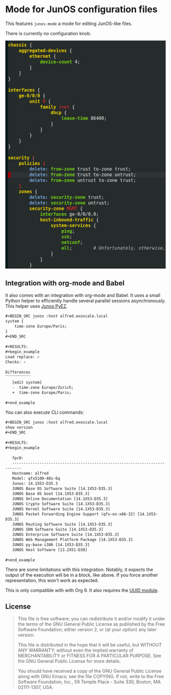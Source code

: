 # Mode for JunOS configuration files

This features `junos-mode` a mode for editing JunOS-like files.

There is currently no configuration knob.

![Screenshot of junos-mode](screenshot.jpg)

## Integration with org-mode and Babel

It also comes with an integration with org-mode and Babel. It uses a
small Python helper to efficiently handle several parallel sessions
asynchronously. This helper
uses [Junos PyEZ](https://github.com/Juniper/py-junos-eznc).

    #+BEGIN_SRC junos :host alfred.exoscale.local
    system {
        time-zone Europe/Paris;
    }
    #+END_SRC
    
    #+RESULTS:
    #+begin_example
    Load replace: ✓
    Checks: ✓
    
    Differences
    ‾‾‾‾‾‾‾‾‾‾‾
       [edit system]
       -  time-zone Europe/Zurich;
       +  time-zone Europe/Paris;
       
    #+end_example
    
You can also execute CLI commands:

    #+BEGIN_SRC junos :host alfred.exoscale.local
    show version
    #+END_SRC
    
    #+RESULTS:
    #+begin_example
       
       fpc0:
       --------------------------------------------------------------------------
       Hostname: alfred
       Model: qfx5100-48s-6q
       Junos: 14.1X53-D35.3
       JUNOS Base OS Software Suite [14.1X53-D35.3]
       JUNOS Base OS boot [14.1X53-D35.3]
       JUNOS Online Documentation [14.1X53-D35.3]
       JUNOS Crypto Software Suite [14.1X53-D35.3]
       JUNOS Kernel Software Suite [14.1X53-D35.3]
       JUNOS Packet Forwarding Engine Support (qfx-ex-x86-32) [14.1X53-D35.3]
       JUNOS Routing Software Suite [14.1X53-D35.3]
       JUNOS SDN Software Suite [14.1X53-D35.3]
       JUNOS Enterprise Software Suite [14.1X53-D35.3]
       JUNOS Web Management Platform Package [14.1X53-D35.3]
       JUNOS py-base-i386 [14.1X53-D35.3]
       JUNOS Host Software [13.2X51-D38]
       
    #+end_example
    
There are some limitations with this integration. Notably, it expects
the output of the execution will be in a block, like above. If you
force another representation, this won't work as expected.

This is only compatible with with Org 9. It also requires
the [UUID module](https://github.com/nicferrier/emacs-uuid).

## License

> This file is free software; you can redistribute it and/or modify
> it under the terms of the GNU General Public License as published by
> the Free Software Foundation; either version 2, or (at your option)
> any later version.
>
> This file is distributed in the hope that it will be useful,
> but WITHOUT ANY WARRANTY; without even the implied warranty of
> MERCHANTABILITY or FITNESS FOR A PARTICULAR PURPOSE.  See the
> GNU General Public License for more details.
>
> You should have received a copy of the GNU General Public License
> along with GNU Emacs; see the file COPYING.  If not, write to
> the Free Software Foundation, Inc., 59 Temple Place - Suite 330,
> Boston, MA 02111-1307, USA.
